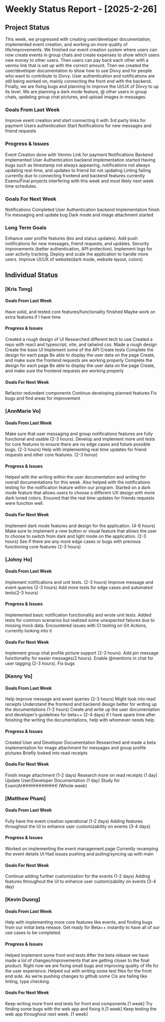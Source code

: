 # Weekly Status Report - [2025-2-26]

## Project Status

This week, we progressed with creating user/developer documentation, implemented event creation, and working on more quality of life/improvements. We finished our event creation system where users can now create events in group chats and create expenses to show which users owe money to other users. Then users can pay back each other with a venmo link that is set up with the correct amount. Then we created the user/developer documentation to show how to use Divvy and for people who want to contribute to Divvy. User authentication and notifications are still being worked on, mainly connecting the front end with the backend. Finally, we are fixing bugs and planning to improve the UI/UX of Divvy to up its level. We are planning a dark mode feature, @ other users in group chats, updating group chat pictures, and upload images in messages.

### Goals From Last Week

Improve event creation and start connecting it with 3rd party links for payment
Users authentication
Start Notifications for new messages and friend requests

### Progress & Issues

Event Creation done with Venmo Link for payment
Notifications Backend implemented
User Authentication backend implementation started
Having bugs such as timestamp not always appearing, notifications not always updating real-time, and updates to friend list not updating
Linting failing currently due to connecting frontend and backend features currently
Exams/Final projects interfering with this week and most likely next week time schedules.

### Goals For Next Week

Notifications Completed
User Authentication backend Implementation finish
Fix messaging and update bug
Dark mode and image attachment started

### Long Term Goals

Enhance user profile features (bio and status updates).
Add push notifications for new messages, friend requests, and updates.
Security improvements (better authentication, API protection).
Implement logs for user activity tracking.
Deploy and scale the application to handle more users.
Improve UI/UX of website(dark mode, website layout, colors)

## Individual Status

### [Kris Tong]

#### Goals From Last Week

Have solid, and tested core features/functionality finished
Maybe work on extra features if I have time

#### Progress & Issues

Created a rough design of UI
Researched different tech to use
Created a repo with react and typescript, vite, and tailwind css.
Made a rough design  
Create the base UI
Implement some of the API
Create tests
Complete the design for each page
Be able to display the user data on the page
Create, and make sure the frontend requests are working properly
Complete the design for each page
Be able to display the user data on the page
Create, and make sure the frontend requests are working properly

#### Goals For Next Week

Refactor redundant components
Continue developing planned features
Fix bugs and find areas for improvement

### [AnnMarie Vo]

#### Goals From Last Week

Make sure that user messaging and group notifications features are fully functional and usable (2-3 hours).
Develop and implement more unit tests for core features to ensure there are no edge cases and future possible bugs. (2-3 hours)
Help with implementing real time updates for friend requests and other core features. (2-3 horus)

#### Progress & Issues

Helped with the writing within the user documentation and writing for overall documentations for this week.
Also helped with the notifications testing for the notification feature within our program.
Started on a dark mode feature that allows users to choose a different UX design with more dark toned colors.
Ensured that the real time updates for friends requests were function well.

#### Goals For Next Week

Implement dark mode features and design for the application. (4-6 hours)
Make sure to implement a new button or visual feature that allows the user to choose to switch from dark and light mode on the application. (2-3 hours)
See if there are any more edge cases or bugs with previous functioning core features (2-3 hours)

### [Johny Ho]

#### Goals From Last Week

Implement notifications and unit tests. (2-3 hours)
Improve message and event queries (2-3 hours)
Add more tests for edge cases and automated tests(2-3 hours)

#### Progress & Issues

Implemented basic notification functionality and wrote unit tests.
Added tests for common scenarios but realized some unexpected failures due to missing mock data.
Encountered issues with CI testing on Git Actions, currently looking into it

#### Goals For Next Week

Implement group chat profile picture support (2-3 hours).
Add pin message functionality for easier messages(2 hours).
Enable @mentions in chat for user tagging (2-3 hours).
Fix bugs

### [Kenny Vo]

#### Goals From Last Week

Help improve message and event queries (2-3 hours)
Might look into read receipts
Understand the frontend and backend design better for writing up the documentations (1-2 hours)
Create and write up the user documentation and developer’s guidelines for beta++ (2-4 days)
If I have spare time after finishing the writing the documentations, help with whomever needs help.

#### Progress & Issues

Created User and Developer Documentation
Researched and made a beta implementation for image attachment for messages and group profile pictures
Briefly looked into read receipts

#### Goals For Next Week

Finish image attachment (1-2 days)
Research more on read receipts (1 day)
Update User/Developer Documentation (1 day)
Study for Exam(AHHHHHHHHHHH) (Whole week)

### [Matthew Pham]

#### Goals From Last Week

Fully have the event creation operational (1-2 days)
Adding features throughout the UI to enhance user customizability on events (3-4 days)

#### Progress & Issues

Worked on implementing the event management page
Currently revamping the event details UI
Had issues pushing and pulling/syncing up with main

#### Goals For Next Week

Continue adding further customization for the events (1-2 days)
Adding features throughout the UI to enhance user customizability on events (3-4 day)

### [Kevin Duong]

#### Goals From Last Week

Help with implementing more core features like events, and finding bugs from our initial beta release.
Get ready for Beta++ instantly to have all of our use cases to be completed.

#### Progress & Issues

Helped implement some front end tests
After the beta release we have made a lot of changes/improvements that are getting closer to the final product. Right now we are fixing small bugs and improving quality of life for the user experience.
Helped out with writing some test files for the front end side. As we’re pushing changes to github some CIs are failing like linting, type checking.

#### Goals For Next Week

Keep writing more front end tests for front end components.[1 week]
Try finding some bugs with the web app and fixing it.[1 week]
Keep testing the web app throughout next week. [1 week]
